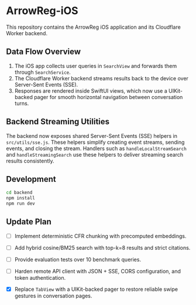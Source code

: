 # ArrowReg-iOS

This repository contains the ArrowReg iOS application and its Cloudflare Worker backend.

## Data Flow Overview

1. The iOS app collects user queries in `SearchView` and forwards them through `SearchService`.
2. The Cloudflare Worker backend streams results back to the device over Server-Sent Events (SSE).
3. Responses are rendered inside SwiftUI views, which now use a UIKit-backed pager for smooth horizontal navigation between conversation turns.

## Backend Streaming Utilities

The backend now exposes shared Server-Sent Events (SSE) helpers in `src/utils/sse.js`.  These helpers simplify creating event streams, sending events, and closing the stream.  Handlers such as `handleLocalStreamSearch` and `handleStreamingSearch` use these helpers to deliver streaming search results consistently.

## Development

```bash
cd backend
npm install
npm run dev
```

## Update Plan

- [ ] Implement deterministic CFR chunking with precomputed embeddings.
- [ ] Add hybrid cosine/BM25 search with top-k=8 results and strict citations.
- [ ] Provide evaluation tests over 10 benchmark queries.
- [ ] Harden remote API client with JSON + SSE, CORS configuration, and token authentication.
- [x] Replace `TabView` with a UIKit-backed pager to restore reliable swipe gestures in conversation pages.


